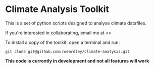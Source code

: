 # Climate Analysis Toolkit

This is a set of python scripts designed to analyse climate datafiles.

If you're interested in collaborating, email me at <>

To install a copy of the toolkit, open a terminal and run:

```
git clone git@github.com:rweardley/climate-analysis.git
```

**This code is currently in development and not all features will work**
